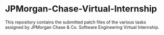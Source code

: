 # JPMorgan-Chase-Virtual-Internship
This repository contains the submitted patch files of the various tasks assigned by JPMorgan Chase &amp; Co. Software Engineering Virtual Internship.
